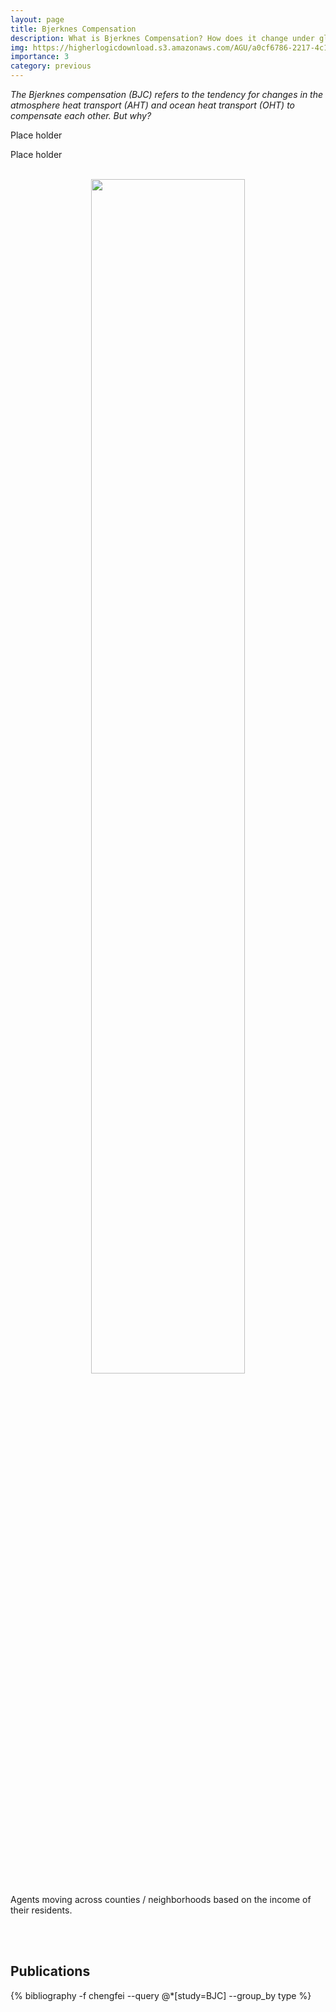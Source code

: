 ```yaml
---
layout: page
title: Bjerknes Compensation
description: What is Bjerknes Compensation? How does it change under global warming?
img: https://higherlogicdownload.s3.amazonaws.com/AGU/a0cf6786-2217-4c1e-b032-56530150f03e/UploadedImages/Bjerknes.jpg
importance: 3
category: previous
---
```


*The Bjerknes compensation (BJC) refers to the tendency for changes in the atmosphere heat transport (AHT) and ocean heat transport (OHT) to compensate each other. But why?*

Place holder

Place holder
<br/><br/>

<p align='center'>
    <img style="width: 70%; height: 70%" src="{{ site.baseurl }}/assets/img/abm.gif" alt="" title="example image"/>
</p>
<div class="col three caption">
    Agents moving across counties / neighborhoods based on the income of their residents.
</div>

<br/><br/>

## Publications

<div class="publications">
 {% bibliography -f chengfei --query @*[study=BJC] --group_by type %}
</div>
